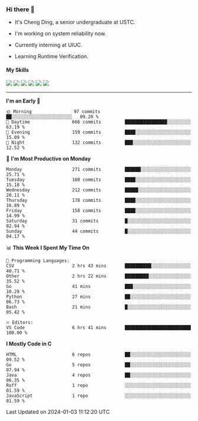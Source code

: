 ### Hi there 👋

* It's Cheng Ding, a senior undergraduate at USTC.
  
* I'm working on system reliability now.

* Currently interning at UIUC.

* Learning Runtime Verification.

#### My Skills

![](https://img.shields.io/badge/C++-65318e?logo=cplusplus&logoColor=fff)
![](https://img.shields.io/badge/Python-3e74a2?logo=python&logoColor=fff)
![](https://img.shields.io/badge/C-5654a2?logo=c&logoColor=fff)
![](https://img.shields.io/badge/Go-00aaff?logo=go&logoColor=fff)
![](https://img.shields.io/badge/Docker-0088ff?logo=docker&logoColor=fff)
![](https://img.shields.io/badge/Apache-D22128?logo=apache&logoColor=fff)

---
<!--START_SECTION:waka-->
**I'm an Early 🐤** 

```text
🌞 Morning                97 commits          ██░░░░░░░░░░░░░░░░░░░░░░░   09.20 % 
🌆 Daytime                666 commits         ████████████████░░░░░░░░░   63.19 % 
🌃 Evening                159 commits         ████░░░░░░░░░░░░░░░░░░░░░   15.09 % 
🌙 Night                  132 commits         ███░░░░░░░░░░░░░░░░░░░░░░   12.52 % 
```
📅 **I'm Most Productive on Monday** 

```text
Monday                   271 commits         ██████░░░░░░░░░░░░░░░░░░░   25.71 % 
Tuesday                  160 commits         ████░░░░░░░░░░░░░░░░░░░░░   15.18 % 
Wednesday                212 commits         █████░░░░░░░░░░░░░░░░░░░░   20.11 % 
Thursday                 178 commits         ████░░░░░░░░░░░░░░░░░░░░░   16.89 % 
Friday                   158 commits         ████░░░░░░░░░░░░░░░░░░░░░   14.99 % 
Saturday                 31 commits          █░░░░░░░░░░░░░░░░░░░░░░░░   02.94 % 
Sunday                   44 commits          █░░░░░░░░░░░░░░░░░░░░░░░░   04.17 % 
```


📊 **This Week I Spent My Time On** 

```text
💬 Programming Languages: 
CSV                      2 hrs 43 mins       ██████████░░░░░░░░░░░░░░░   40.71 % 
Other                    2 hrs 22 mins       █████████░░░░░░░░░░░░░░░░   35.52 % 
Go                       41 mins             ███░░░░░░░░░░░░░░░░░░░░░░   10.29 % 
Python                   27 mins             ██░░░░░░░░░░░░░░░░░░░░░░░   06.73 % 
Bash                     21 mins             █░░░░░░░░░░░░░░░░░░░░░░░░   05.42 % 

🔥 Editors: 
VS Code                  6 hrs 41 mins       █████████████████████████   100.00 % 
```

**I Mostly Code in C** 

```text
HTML                     6 repos             ██░░░░░░░░░░░░░░░░░░░░░░░   09.52 % 
Go                       5 repos             ██░░░░░░░░░░░░░░░░░░░░░░░   07.94 % 
Java                     4 repos             ██░░░░░░░░░░░░░░░░░░░░░░░   06.35 % 
Roff                     1 repo              ░░░░░░░░░░░░░░░░░░░░░░░░░   01.59 % 
JavaScript               1 repo              ░░░░░░░░░░░░░░░░░░░░░░░░░   01.59 % 
```




 Last Updated on 2024-01-03 11:12:20 UTC
<!--END_SECTION:waka-->
